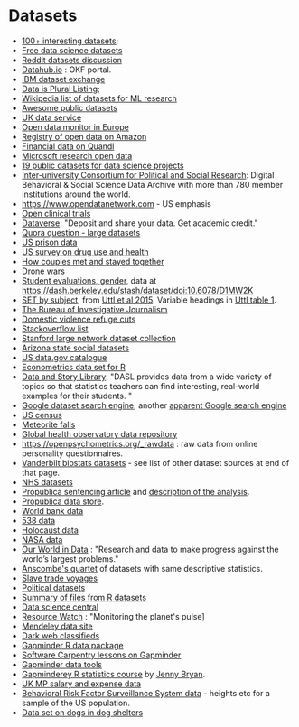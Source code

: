 # Datasets

* [100+ interesting datasets](https://rs.io/100-interesting-data-sets-for-statistics);
* [Free data science
  datasets](https://www.dataquest.io/blog/free-datasets-for-projects)
* [Reddit datasets discussion](https://www.reddit.com/r/datasets)
* [Datahub.io](https://datahub.io) : OKF portal.
* [IBM dataset exchange](https://developer.ibm.com/exchanges/data)
* [Data is Plural Listing](https://docs.google.com/spreadsheets/d/1wZhPLMCHKJvwOkP4juclhjFgqIY8fQFMemwKL2c64vk);
* [Wikipedia list of datasets for ML research](https://en.wikipedia.org/wiki/List_of_datasets_for_machine-learning_research)
* [Awesome public
  datasets](https://github.com/awesomedata/awesome-public-datasets)
* [UK data service](https://ukdataservice.ac.uk)
* [Open data monitor in Europe](https://opendatamonitor.eu)
* [Registry of open data on Amazon](https://registry.opendata.aws)
* [Financial data on Quandl](https://www.quandl.com/search)
* [Microsoft research open data](https://msropendata.com)
* [19 public datasets for data science
  projects](https://www.springboard.com/blog/free-public-data-sets-data-science-project)
* [Inter-university Consortium for Political and Social
  Research](https://www.icpsr.umich.edu/icpsrweb): Digital Behavioral
  & Social Science Data Archive with more than 780 member institutions
  around the world.
* <https://www.opendatanetwork.com> - US emphasis
* [Open clinical trials](https://opentrials.net)
* [Dataverse](https://dataverse.harvard.edu): "Deposit and share your data. Get
  academic credit."
* [Quora question - large
  datasets](https://www.quora.com/Where-can-I-find-large-datasets-open-to-the-public)
* [US prison
  data](https://www.icpsr.umich.edu/icpsrweb/ICPSR/studies/4572)
* [US survey on drug use and
  health](https://www.icpsr.umich.edu/icpsrweb/ICPSR/studies/34933)
* [How couples met and stayed together](https://www.icpsr.umich.edu/icpsrweb/ICPSR/studies/30103)
* [Drone
  wars](https://www.thebureauinvestigates.com/stories/2017-01-01/drone-wars-the-full-data)
* [Student evaluations,
  gender](https://www.scienceopen.com/document/read?vid=818d8ec0-5908-47d8-86b4-5dc38f04b23e),
  data at <https://dash.berkeley.edu/stash/dataset/doi:10.6078/D1MW2K>
* [SET by
  subject](https://peerj.com/articles/3299/#supplemental-information),
  from [Uttl et al 2015](https://peerj.com/articles/3299).  Variable
  headings in [Uttl table
  1](https://peerj.com/articles/3299/#table-1).
* [The Bureau of Investigative
  Journalism](https://www.thebureauinvestigates.com/projects)
* [Domestic violence refuge
  cuts](https://docs.google.com/spreadsheets/d/1v272hg0N-Wxohet99-ZVuIpP14WW78dtGe7mVd4YGyo)
* [Stackoverflow
  list](https://datascience.stackexchange.com/questions/155/publicly-available-datasets)
* [Stanford large network dataset
  collection](https://snap.stanford.edu/data)
* [Arizona state social
  datasets](http://socialcomputing.asu.edu/pages/datasets)
* [US data.gov catalogue](https://catalog.data.gov/dataset)
* [Econometrics data set for
  R](https://cran.r-project.org/web/packages/Ecdat)
* [Data and Story Library](https://dasl.datadescription.com): "DASL
  provides data from a wide variety of topics so that statistics
  teachers can find interesting, real-world examples for their
  students. "
* [Google dataset search
  engine](https://toolbox.google.com/datasetsearch); another [apparent
  Google search
  engine](https://cse.google.com/cse?cx=002720237717066476899:v2wv26idk7m)
* [US census](https://www.census.gov)
* [Meteorite falls](https://www.analyticbridge.datasciencecentral.com/profiles/blogs/registered-meteorites-that-has-impacted-on-earth-visualized)
* [Global health observatory data repository](http://apps.who.int/gho/data/node.home)
* <https://openpsychometrics.org/_rawdata> : raw data from online
  personality questionnaires.
* [Vanderbilt biostats
  datasets](http://biostat.mc.vanderbilt.edu/wiki/Main/DataSets) - see
  list of other dataset sources at end of that page.
* [NHS datasets](https://digital.nhs.uk/data-and-information/data-collections-and-data-sets)
* [Propublica sentencing
  article](https://www.propublica.org/article/machine-bias-risk-assessments-in-criminal-sentencing)
  and [description of the
  analysis](https://www.propublica.org/article/how-we-analyzed-the-compas-recidivism-algorithm).
* [Propublica data store](https://www.propublica.org/datastore).
* [World bank data](https://data.worldbank.org)
* [538 data](https://data.fivethirtyeight.com)
* [Holocaust data](https://collections.arolsen-archives.org/en/search)
* [NASA data](https://data.nasa.gov)
* [Our World in Data](https://ourworldindata.org) : "Research and data
  to make progress against the world’s largest problems."
* [Anscombe's
  quartet](https://en.wikipedia.org/wiki/Anscombe%27s_quartet) of
  datasets with same descriptive statistics.
* [Slave trade voyages](https://www.slavevoyages.org/voyage/database)
* [Political datasets](https://github.com/erikgahner/PolData)
* [Summary of files from
  R datasets](https://vincentarelbundock.github.io/Rdatasets)
* [Data science central](https://www.datasciencecentral.com/page/search?q=data+sets)
* [Resource Watch](https://resourcewatch.org/) : "Monitoring the
  planet's pulse]
* [Mendeley data site](https://data.mendeley.com)
* [Dark web classifieds](https://data.mendeley.com/datasets)
* [Gapminder R data
  package](https://cran.r-project.org/web/packages/gapminder/index.html)
* [Software Carpentry lessons on Gapminder](https://swcarpentry.github.io/r-novice-gapminder/)
* [Gapminder data tools](https://www.gapminder.org/data)
* [Gapminderey R statistics
  course](https://github.com/STAT545-UBC/STAT545-UBC.github.io) by
  [Jenny Bryan](https://github.com/jennybc).
* [UK MP salary and expense
  data](http://www.theipsa.org.uk/mp-costs/annual-publication)
* [Behavioral Risk Factor Surveillance System
  data](https://www.cdc.gov/brfss/annual_data/annual_2018.html) - heights etc for a sample of the US population.
* [Data set on dogs in dog
  shelters](https://github.com/the-pudding/data/tree/master/dog-shelters)
